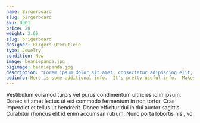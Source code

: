 ```yaml
---
name: Birgerboard
slug: birgerboard
sku: 0001
price: 20
weight: 3.66
slug: brigerboard
designer: Birgers Oterutleie
type: Jewelry
condition: New
image: beaniepanda.jpg
bigimage: beaniepanda.jpg
description: "Lorem ipsum dolor sit amet, consectetur adipiscing elit, sed do eiusmod tempor incididunt ut labore et dolore magna aliqua. Ut enim ad minim veniam, quis nostrud exercitation ullamco laboris nisi ut aliquip ex ea commodo consequat. Duis aute irure dolor in reprehenderit in voluptate velit esse cillum dolore eu fugiat nulla pariatur."
addinfo: Here is some additional info.  It's pretty useful info.  Makes you wanna buy it!
---
```


Vestibulum euismod turpis vel purus condimentum ultricies id in ipsum. Donec sit amet lectus ut est commodo fermentum in non tortor. Cras imperdiet et tellus ut hendrerit. Donec efficitur dui in dui auctor sagittis. Curabitur rhoncus elit id enim accumsan rutrum. Nunc porta lobortis nisi, vo
